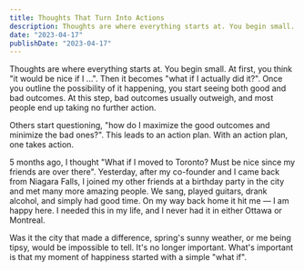 ```yaml
---
title: Thoughts That Turn Into Actions
description: Thoughts are where everything starts at. You begin small. At first, you think "it would be nice if I ...". Then it becomes "what if I actually did it?". Once you outline the possibility of it happening, you start seeing both good and bad outcomes. At this step, bad outcomes usually outweigh, and most people end up taking no further action.
date: "2023-04-17"
publishDate: "2023-04-17"
---
```


Thoughts are where everything starts at. You begin small. At first, you think "it would be nice if I ...". Then it becomes "what if I actually did it?". Once you outline the possibility of it happening, you start seeing both good and bad outcomes. At this step, bad outcomes usually outweigh, and most people end up taking no further action.

Others start questioning, "how do I maximize the good outcomes and minimize the bad ones?". This leads to an action plan. With an action plan, one takes action.

5 months ago, I thought "What if I moved to Toronto? Must be nice since my friends are over there". Yesterday, after my co-founder and I came back from Niagara Falls, I joined my other friends at a birthday party in the city and met many more amazing people. We sang, played guitars, drank alcohol, and simply had good time. On my way back home it hit me — I am happy here. I needed this in my life, and I never had it in either Ottawa or Montreal. 

Was it the city that made a difference, spring's sunny weather, or me being tipsy, would be impossible to tell. It's no longer important. What's important is that my moment of happiness started with a simple "what if".
